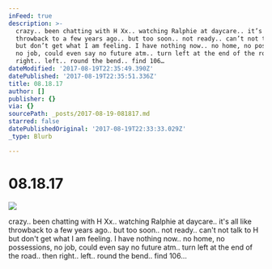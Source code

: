 ```yaml
---
inFeed: true
description: >-
  crazy.. been chatting with H Xx.. watching Ralphie at daycare.. it’s all like
  throwback to a few years ago.. but too soon.. not ready.. can’t not talk to H
  but don’t get what I am feeling. I have nothing now.. no home, no possessions,
  no job, could even say no future atm.. turn left at the end of the road.. then
  right.. left.. round the bend.. find 106…
dateModified: '2017-08-19T22:35:49.390Z'
datePublished: '2017-08-19T22:35:51.336Z'
title: 08.18.17
author: []
publisher: {}
via: {}
sourcePath: _posts/2017-08-19-081817.md
starred: false
datePublishedOriginal: '2017-08-19T22:33:33.029Z'
_type: Blurb

---
```

# 08.18.17
![](https://the-grid-user-content.s3-us-west-2.amazonaws.com/a4a101cb-9582-40c2-9fa0-3662288d7137.png)

crazy.. been chatting with H Xx.. watching Ralphie at daycare.. it's all like throwback to a few years ago.. but too soon.. not ready.. can't not talk to H but don't get what I am feeling. I have nothing now.. no home, no possessions, no job, could even say no future atm.. turn left at the end of the road.. then right.. left.. round the bend.. find 106...